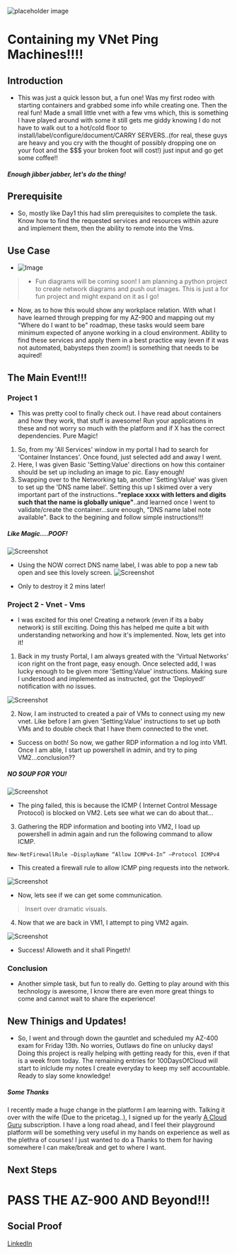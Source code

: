 
![placeholder image](./images/from-skeletor-desk.jpg)

# Containing my VNet Ping Machines!!!!

## Introduction

- This was just a quick lesson but, a fun one! Was my first rodeo with starting containers and grabbed some info while creating one. Then the real fun! Made a small little vnet with a few vms which, this is something I have played around with some it still gets me giddy knowing I do not have to walk out to a hot/cold floor to install/label/configure/document/CARRY SERVERS..(for real, these guys are heavy and you cry with the thought of possibly dropping one on your foot and the $$$ your broken foot will cost!) just input and go get some coffee!!

##### Enough jibber jabber, let's do the thing!

## Prerequisite

- So, mostly like Day1 this had slim prerequisites to complete the task. Know how to find the requested services and resources within azure and implement them, then the ability to remote into the Vms.

## Use Case

- ![Image](./images/unnamed.jpg)
> - Fun diagrams will be coming soon! I am planning a python project to create network diagrams and push out images. This is just a for fun project and might expand on it as I go!

- Now, as to how this would show any workplace relation. With what I have learned through prepping for my AZ-900 and mapping out my "Where do I want to be" roadmap, these tasks would seem bare minimum expected of anyone working in a cloud environment. Ability to find these services and apply them in a best practice way (even if it was not automated, babysteps then zoom!) is something that needs to be aquired!



## The Main Event!!!



### Project 1

- This was pretty cool to finally check out. I have read about containers and how they work, that stuff is awesome! Run your applications in these and not worry so much with the platform and if X has the correct dependencies. Pure Magic!
1. So, from my 'All Services' window in my portal I had to search for 'Container Instances'. Once found, just selected add and away I went. 
2. Here, I was given Basic 'Setting:Value' directions on how this container should be set up including an image to pic. Easy enough!
3. Swapping over to the Networking tab, another 'Setting:Value' was given to set up the 'DNS name label'. Setting this up I skimed over a very important part of the instructions..<b>"replace xxxx with letters and digits such that the name is globally unique"</b>..and learned once I went to validate/create the container...sure enough, "DNS name label note available". Back to the begining and follow simple instructions!!! 

##### Like Magic....POOF!

![Screenshot](./images/firstcontainer.png) 

- Using the NOW correct DNS name label, I was able to pop a new tab open and see this lovely screen.
![Screenshot](./images/welcomefirstcontainer.png) 

-   Only to destroy it 2 mins later! 

### Project 2 - Vnet - Vms

- I was excited for this one! Creating a network (even if its a baby network) is still exciting. Doing this has helped me quite a bit with understanding networking and how it's implemented. Now, lets get into it!
1. Back in my trusty Portal, I am always greated with the 'Virtual Networks' icon right on the front page, easy enough. Once selected add, I was lucky enough to be given more 'Setting:Value' instructions. Making sure I understood and implemented as instructed, got the 'Deployed!' notification with no issues.

![Screenshot](./images/vnetdeployed.png)

2. Now, I am instructed to created a pair of VMs to connect using my new vnet. Like before I am given 'Setting:Value' instructions to set up both VMs and to double check that I have them connected to the vnet. 
- Success on both! So now, we gather RDP information a nd log into VM1. Once I am able, I start up powershell in admin, and try to ping VM2...conclusion??

##### NO SOUP FOR YOU!
![Screenshot](./images/vm1-failed-ping.png)

- The ping failed, this is because the ICMP ( Internet Control Message Protocol) is blocked on VM2. Lets see what we can do about that...

3. Gathering the RDP information and booting into VM2, I load up powershell in admin again and run the following command to allow ICMP.
``` 
New-NetFirewallRule –DisplayName “Allow ICMPv4-In” –Protocol ICMPv4
```
- This created a firewall rule to allow ICMP ping requests into the network. 

![Screenshot](./images/vm2-allow-icmp.png)
- Now, lets see if we can get some communication.

> Insert over dramatic visuals.

4. Now that we are back in VM1, I attempt to ping VM2 again.

![Screenshot](./images/vm1-allowth-ping.png)

- Success! Alloweth and it shall Pingeth! 

### Conclusion

- Another simple task, but fun to really do. Getting to play around with this technology is awesome, I know there are even more great things to come and cannot wait to share the experience!

## New Thinigs and Updates!

- So, I went and through down the gauntlet and scheduled my AZ-400 exam for Friday 13th. No worries, Outlaws do fine on unlucky days! Doing this project is really helping with getting ready for this, even if that is a week from today. The remaining entries for 100DaysOfCloud will start to inlclude my notes I create everyday to keep my self accountable. Ready to slay some knowledge!

##### Some Thanks

I recently made a huge change in the platform I am learning with. Talking it over with the wife (Due to the pricetag..), I signed up for the yearly [A Cloud Guru](acloudguru.com) subscription. I have a long road ahead, and I feel their playground platform will be something very useful in my hands on experience as well as the plethra of courses! I just wanted to do a Thanks to them for having somewhere I can make/break and get to where I want. 


## Next Steps

# PASS THE AZ-900 AND Beyond!!!

## Social Proof


[LinkedIn](https://www.linkedin.com/posts/johnathan-outlaw_100daysofcloud-acloudguru-activity-6730534359931117568-QQcM)
